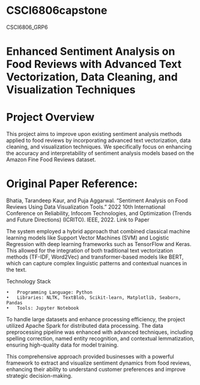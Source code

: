 # CSCI6806capstone
CSCI6806_GRP6

# Enhanced Sentiment Analysis on Food Reviews with Advanced Text Vectorization, Data Cleaning, and Visualization Techniques

# Project Overview

This project aims to improve upon existing sentiment analysis methods applied to food reviews by incorporating advanced text vectorization, data cleaning, and visualization techniques. We specifically focus on enhancing the accuracy and interpretability of sentiment analysis models based on the Amazon Fine Food Reviews dataset.

# Original Paper Reference:

Bhatia, Tarandeep Kaur, and Puja Aggarwal. “Sentiment Analysis on Food Reviews Using Data Visualization Tools.” 2022 10th International Conference on Reliability, Infocom Technologies, and Optimization (Trends and Future Directions) (ICRITO). IEEE, 2022.
Link to Paper

The system employed a hybrid approach that combined classical machine learning models like Support Vector Machines (SVM) and Logistic Regression with deep learning frameworks such as TensorFlow and Keras. This allowed for the integration of both traditional text vectorization methods (TF-IDF, Word2Vec) and transformer-based models like BERT, which can capture complex linguistic patterns and contextual nuances in the text.

Technology Stack

	•	Programming Language: Python
	•	Libraries: NLTK, TextBlob, Scikit-learn, Matplotlib, Seaborn, Pandas
	•	Tools: Jupyter Notebook

To handle large datasets and enhance processing efficiency, the project utilized Apache Spark for distributed data processing. The data preprocessing pipeline was enhanced with advanced techniques, including spelling correction, named entity recognition, and contextual lemmatization, ensuring high-quality data for model training.

This comprehensive approach provided businesses with a powerful framework to extract and visualize sentiment dynamics from food reviews, enhancing their ability to understand customer preferences and improve strategic decision-making.
